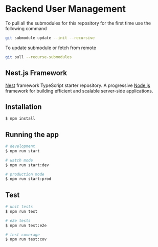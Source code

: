 # Backend User Management

To pull all the submodules for this repository for the first time use the following command

```bash
git submodule update --init --recursive
```

To update submodule or fetch from remote

```bash
git pull --recurse-submodules
```

## Nest.js Framework

  <p> <a href="https://github.com/nestjs/nest" target="_blank">Nest</a> framework TypeScript starter repository. A progressive <a href="http://nodejs.org" target="_blank">Node.js</a> framework for building efficient and scalable server-side applications.</p>

## Installation

```bash
$ npm install
```

## Running the app

```bash
# development
$ npm run start

# watch mode
$ npm run start:dev

# production mode
$ npm run start:prod
```

## Test

```bash
# unit tests
$ npm run test

# e2e tests
$ npm run test:e2e

# test coverage
$ npm run test:cov
```
